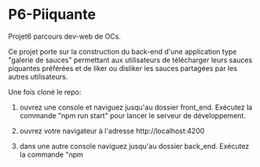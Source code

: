 # P6-Piiquante
Projet6 parcours dev-web de OCs.


Ce projet porte sur la construction du back-end d'une application type "galerie de sauces" permettant aux utilisateurs de télécharger leurs sauces piquantes préférées et de liker ou disliker les sauces partagées par les autres utilisateurs.

Une fois cloné le repo:

1) ouvrez une console et naviguez jusqu'au dossier front_end. Exécutez la commande "npm run start" pour lancer le serveur de développement.


2) ouvrez votre navigateur à l'adresse http://localhost:4200

3) dans une autre console naviguez jusqu'au dossier back_end. Exécutez la commande "npm 
